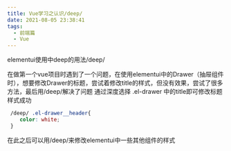 ```yaml
---
title: Vue学习之认识/deep/
date: 2021-08-05 23:38:41
tags:
  - 前端篇
  - Vue
---
```


elementui使用中deep的用法/deep/

在做第一个vue项目时遇到了一个问题，在使用elementui中的Drawer（抽屉组件时），想要修改Drawer的标题，尝试着修改title的样式，但没有效果，尝试了很多方法，最后用/deep/解决了问题
通过深度选择 .el-drawer 中的title即可修改标题样式成功

```css
 /deep/ .el-drawer__header{
    color: white;
 }
```

在此之后可以用/deep/来修改elementui中一些其他组件的样式